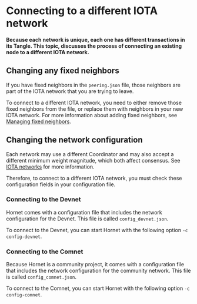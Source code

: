 # Connecting to a different IOTA network

**Because each network is unique, each one has different transactions in its Tangle. This topic, discusses the process of connecting an existing node to a different IOTA network.**

## Changing any fixed neighbors

If you have fixed neighbors in the `peering.json` file, those neighbors are part of the IOTA network that you are trying to leave.

To connect to a different IOTA network, you need to either remove those fixed neighbors from the file, or replace them with neighbors in your new IOTA network. For more information about adding fixed neighbors, see [Managing fixed neighbors](../guides/managing-neighbors.md).

## Changing the network configuration

Each network may use a different Coordinator and may also accept a different minimum weight magnitude, which both affect consensus. See [IOTA networks](root://getting-started/1.0/networks/overview.md) for more information.

Therefore, to connect to a different IOTA network, you must check these configuration fields in your configuration file.

### Connecting to the Devnet

Hornet comes with a configuration file that includes the network configuration for the Devnet. This file is called `config_devnet.json`.

To connect to the Devnet, you can start Hornet with the following option `-c config-devnet`.

### Connecting to the Comnet

Because Hornet is a community project, it comes with a configuration file that includes the network configuration for the community network. This file is called `config_comnet.json`.

To connect to the Comnet, you can start Hornet with the following option `-c config-comnet`.





